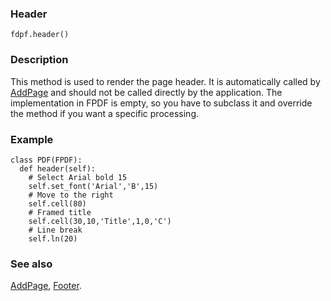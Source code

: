 ### Header ###

```
fdpf.header()
```

### Description ###

This method is used to render the page header. It is automatically called by [AddPage](AddPage.md) and should not be called directly by the application. The implementation in FPDF is empty, so you have to subclass it and override the method if you want a specific processing.

### Example ###

```
class PDF(FPDF):
  def header(self):
    # Select Arial bold 15
    self.set_font('Arial','B',15)
    # Move to the right
    self.cell(80)
    # Framed title
    self.cell(30,10,'Title',1,0,'C')
    # Line break
    self.ln(20)
```

### See also ###

[AddPage](AddPage.md), [Footer](Footer.md).
